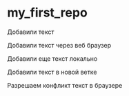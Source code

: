 # my_first_repo

Добавили текст

Добавили текст через веб браузер

Добавили еще текст локально

Добавили текст в новой ветке

Разрешаем конфликт текст в браузере
